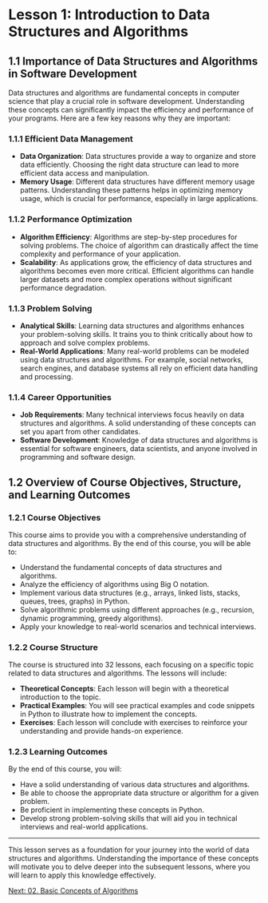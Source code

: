 # Lesson 1: Introduction to Data Structures and Algorithms

## 1.1 Importance of Data Structures and Algorithms in Software Development

Data structures and algorithms are fundamental concepts in computer science that play a crucial role in software development. Understanding these concepts can significantly impact the efficiency and performance of your programs. Here are a few key reasons why they are important:

### 1.1.1 Efficient Data Management
- **Data Organization**: Data structures provide a way to organize and store data efficiently. Choosing the right data structure can lead to more efficient data access and manipulation.
- **Memory Usage**: Different data structures have different memory usage patterns. Understanding these patterns helps in optimizing memory usage, which is crucial for performance, especially in large applications.

### 1.1.2 Performance Optimization
- **Algorithm Efficiency**: Algorithms are step-by-step procedures for solving problems. The choice of algorithm can drastically affect the time complexity and performance of your application.
- **Scalability**: As applications grow, the efficiency of data structures and algorithms becomes even more critical. Efficient algorithms can handle larger datasets and more complex operations without significant performance degradation.

### 1.1.3 Problem Solving
- **Analytical Skills**: Learning data structures and algorithms enhances your problem-solving skills. It trains you to think critically about how to approach and solve complex problems.
- **Real-World Applications**: Many real-world problems can be modeled using data structures and algorithms. For example, social networks, search engines, and database systems all rely on efficient data handling and processing.

### 1.1.4 Career Opportunities
- **Job Requirements**: Many technical interviews focus heavily on data structures and algorithms. A solid understanding of these concepts can set you apart from other candidates.
- **Software Development**: Knowledge of data structures and algorithms is essential for software engineers, data scientists, and anyone involved in programming and software design.

## 1.2 Overview of Course Objectives, Structure, and Learning Outcomes

### 1.2.1 Course Objectives
This course aims to provide you with a comprehensive understanding of data structures and algorithms. By the end of this course, you will be able to:
- Understand the fundamental concepts of data structures and algorithms.
- Analyze the efficiency of algorithms using Big O notation.
- Implement various data structures (e.g., arrays, linked lists, stacks, queues, trees, graphs) in Python.
- Solve algorithmic problems using different approaches (e.g., recursion, dynamic programming, greedy algorithms).
- Apply your knowledge to real-world scenarios and technical interviews.

### 1.2.2 Course Structure
The course is structured into 32 lessons, each focusing on a specific topic related to data structures and algorithms. The lessons will include:
- **Theoretical Concepts**: Each lesson will begin with a theoretical introduction to the topic.
- **Practical Examples**: You will see practical examples and code snippets in Python to illustrate how to implement the concepts.
- **Exercises**: Each lesson will conclude with exercises to reinforce your understanding and provide hands-on experience.

### 1.2.3 Learning Outcomes
By the end of this course, you will:
- Have a solid understanding of various data structures and algorithms.
- Be able to choose the appropriate data structure or algorithm for a given problem.
- Be proficient in implementing these concepts in Python.
- Develop strong problem-solving skills that will aid you in technical interviews and real-world applications.

---

This lesson serves as a foundation for your journey into the world of data structures and algorithms. Understanding the importance of these concepts will motivate you to delve deeper into the subsequent lessons, where you will learn to apply this knowledge effectively.

[Next: 02. Basic Concepts of Algorithms](./02-basic-concepts-of-algorithms.md)